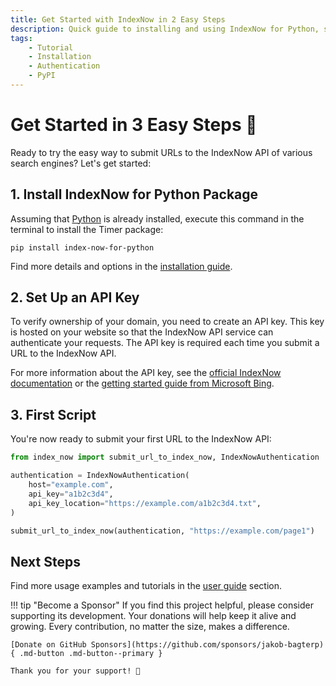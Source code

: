 ```yaml
---
title: Get Started with IndexNow in 2 Easy Steps
description: Quick guide to installing and using IndexNow for Python, so you can submit your first URLs within minutes. Includes code examples for beginners and advanced users.
tags:
    - Tutorial
    - Installation
    - Authentication
    - PyPI
---
```


# Get Started in 3 Easy Steps 🚀
Ready to try the easy way to submit URLs to the IndexNow API of various search engines? Let's get started:

## 1. Install IndexNow for Python Package
Assuming that [Python](https://www.python.org/) is already installed, execute this command in the terminal to install the Timer package:

```shell title=""
pip install index-now-for-python
```

Find more details and options in the [installation guide](installation.md).

## 2. Set Up an API Key
To verify ownership of your domain, you need to create an API key. This key is hosted on your website so that the IndexNow API service can authenticate your requests. The API key is required each time you submit a URL to the IndexNow API.

For more information about the API key, see the [official IndexNow documentation](https://www.indexnow.org/api-key) or the [getting started guide from Microsoft Bing](https://www.bing.com/indexnow/getstarted#implementation).

## 3. First Script
You're now ready to submit your first URL to the IndexNow API:

```python linenums="1"
from index_now import submit_url_to_index_now, IndexNowAuthentication

authentication = IndexNowAuthentication(
    host="example.com",
    api_key="a1b2c3d4",
    api_key_location="https://example.com/a1b2c3d4.txt",
)

submit_url_to_index_now(authentication, "https://example.com/page1")
```

## Next Steps
Find more usage examples and tutorials in the [user guide](../user-guide/index.md) section.

!!! tip "Become a Sponsor"
    If you find this project helpful, please consider supporting its development. Your donations will help keep it alive and growing. Every contribution, no matter the size, makes a difference.

    [Donate on GitHub Sponsors](https://github.com/sponsors/jakob-bagterp){ .md-button .md-button--primary }

    Thank you for your support! 🙌
